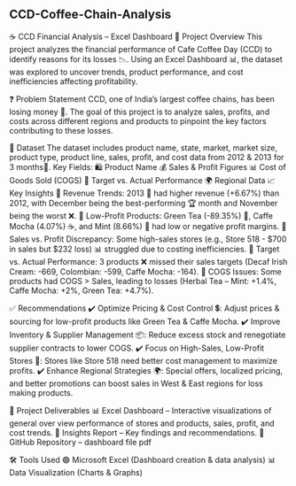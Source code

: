 ## CCD-Coffee-Chain-Analysis
☕ CCD Financial Analysis – Excel Dashboard
📌 Project Overview
This project analyzes the financial performance of Cafe Coffee Day (CCD) to identify reasons for its losses 📉. Using an Excel Dashboard 📊, the dataset was explored to uncover trends, product performance, and cost inefficiencies affecting profitability.

❓ Problem Statement
CCD, one of India’s largest coffee chains, has been losing money 💸. The goal of this project is to analyze sales, profits, and costs across different regions and products to pinpoint the key factors contributing to these losses.

📂 Dataset
The dataset includes product name, state, market, market size, product type, product line, sales, profit, and cost data from 2012 & 2013 for 3 months📆.
Key Fields:
🛍️ Product Name
💰 Sales & Profit Figures
📊 Cost of Goods Sold (COGS)
🎯 Target vs. Actual Performance
🌍 Regional Data
📈 Key Insights
🔹 Revenue Trends: 2013 📆 had higher revenue (+6.67%) than 2012, with December being the best-performing 🏆 month and November being the worst ❌.
🔹 Low-Profit Products: Green Tea (-89.35%) 🍵, Caffe Mocha (4.07%) ☕, and Mint (8.66%) 🌿 had low or negative profit margins.
🔹 Sales vs. Profit Discrepancy: Some high-sales stores (e.g., Store 518 - $700 in sales but $232 loss) 📊 struggled due to costing inefficiencies.
🔹 Target vs. Actual Performance: 3 products ❌ missed their sales targets (Decaf Irish Cream: -669, Colombian: -599, Caffe Mocha: -164).
🔹 COGS Issues: Some products had COGS > Sales, leading to losses (Herbal Tea – Mint: +1.4%, Caffe Mocha: +2%, Green Tea: +4.7%).

✅ Recommendations
✔️ Optimize Pricing & Cost Control 💲: Adjust prices & sourcing for low-profit products like Green Tea & Caffe Mocha.
✔️ Improve Inventory & Supplier Management 📦: Reduce excess stock and renegotiate supplier contracts to lower COGS.
✔️ Focus on High-Sales, Low-Profit Stores 🏪: Stores like Store 518 need better cost management to maximize profits.
✔️ Enhance Regional Strategies 🌍: Special offers, localized pricing, and better promotions can boost sales in West & East regions for loss making products.

📌 Project Deliverables
📊 Excel Dashboard – Interactive visualizations of general over view performance of stores and products, sales, profit, and cost trends.
📄 Insights Report – Key findings and recommendations.
📂 GitHub Repository – dashboard file pdf

🛠️ Tools Used
🟢 Microsoft Excel (Dashboard creation & data analysis)
📊 Data Visualization (Charts & Graphs)

